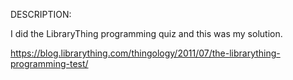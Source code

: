 DESCRIPTION:

I did the LibraryThing programming quiz and this was my solution.

https://blog.librarything.com/thingology/2011/07/the-librarything-programming-test/
